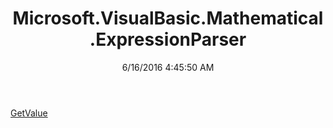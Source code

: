 ﻿---
title: Microsoft.VisualBasic.Mathematical.ExpressionParser
date: 6/16/2016 4:45:50 AM
---

[GetValue](T-Microsoft.VisualBasic.Mathematical.ExpressionParser.GetValue.html)
